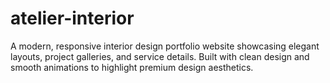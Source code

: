# atelier-interior
A modern, responsive interior design portfolio website showcasing elegant layouts, project galleries, and service details. Built with clean design and smooth animations to highlight premium design aesthetics.
